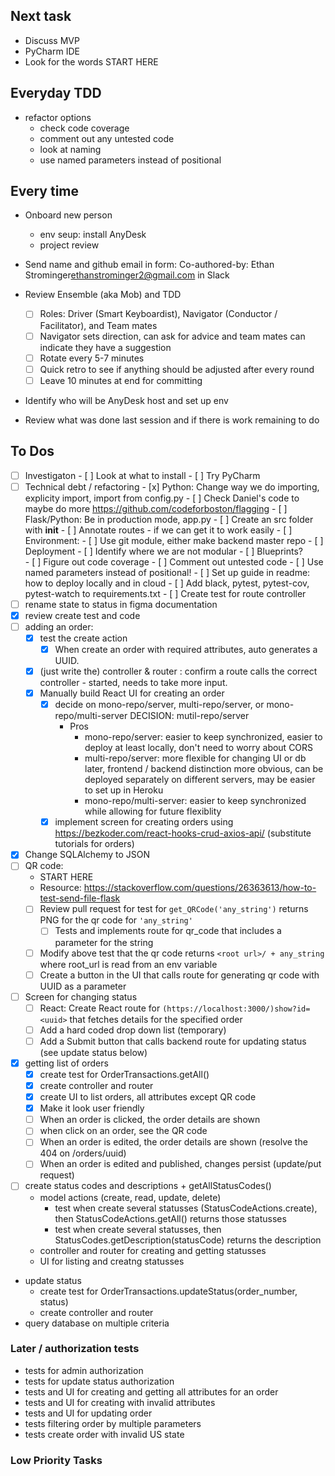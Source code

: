 ## Next task

- Discuss MVP
- PyCharm IDE
- Look for the words START HERE

## Everyday TDD

- refactor options
  - check code coverage
  - comment out any untested code
  - look at naming
  - use named parameters instead of positional

## Every time

- Onboard new person
  - env seup: install AnyDesk
  - project review
- Send name and github email in form: Co-authored-by: Ethan Strominger<ethanstrominger2@gmail.com> in Slack
- Review Ensemble (aka Mob) and TDD
  - [ ] Roles: Driver (Smart Keyboardist), Navigator (Conductor / Facilitator), and Team mates
  - [ ] Navigator sets direction, can ask for advice and team mates can indicate they have a suggestion
  - [ ] Rotate every 5-7 minutes
  - [ ] Quick retro to see if anything should be adjusted after every round
  - [ ] Leave 10 minutes at end for committing
- Identify who will be AnyDesk host and set up env

- Review what was done last session and if there is work remaining to do

## To Dos

- [ ] Investigaton - [ ] Look at what to install - [ ] Try PyCharm
- [ ] Technical debt / refactoring - [x] Python: Change way we do importing, explicity import, import from config.py - [ ] Check Daniel's code to maybe do more https://github.com/codeforboston/flagging - [ ] Flask/Python: Be in production mode, app.py - [ ] Create an src folder with **init** - [ ] Annotate routes - if we can get it to work easily - [ ] Environment: - [ ] Use git module, either make backend master repo - [ ] Deployment - [ ] Identify where we are not modular - [ ] Blueprints?  
       - [ ] Figure out code coverage - [ ] Comment out untested code - [ ] Use named parameters instead of positional! - [ ] Set up guide in readme: how to deploy locally and in cloud - [ ] Add black, pytest, pytest-cov, pytest-watch to requirements.txt - [ ] Create test for route controller
- [ ] rename state to status in figma documentation
- [x] review create test and code
- [ ] adding an order:
  - [x] test the create action
    - [x] When create an order with required attributes, auto generates a UUID.
  - [x] (just write the) controller & router : confirm a route calls the correct controller - started, needs to take more input.
  - [x] Manually build React UI for creating an order
    - [x] decide on mono-repo/server, multi-repo/server, or mono-repo/multi-server
          DECISION: mutil-repo/server
      - Pros
        - mono-repo/server: easier to keep synchronized, easier to deploy at least locally, don't need to worry about CORS
        - multi-repo/server: more flexible for changing UI or db later, frontend / backend distinction more obvious, can be deployed separately on different servers, may be easier to set up in Heroku
        - mono-repo/multi-server: easier to keep synchronized while allowing for future flexiblity
    - [x] implement screen for creating orders using https://bezkoder.com/react-hooks-crud-axios-api/ (substitute tutorials for orders)
- [x] Change SQLAlchemy to JSON
- [ ] QR code:
  - START HERE
  - Resource: https://stackoverflow.com/questions/26363613/how-to-test-send-file-flask
  - [ ] Review pull request for test for `get_QRCode('any_string')` returns PNG for the qr code for `'any_string'`
    - [ ] Tests and implements route for qr_code that includes a parameter for the string
  - [ ] Modify above test that the qr code returns `<root url>/ + any_string` where root_url is read from an env variable
  - [ ] Create a button in the UI that calls route for generating qr code with UUID as a parameter
- [ ] Screen for changing status
  - [ ] React: Create React route for `(https://localhost:3000/)show?id=<uuid>` that fetches details for the specified order
  - [ ] Add a hard coded drop down list (temporary)
  - [ ] Add a Submit button that calls backend route for updating status (see update status below)
- [x] getting list of orders
  - [x] create test for OrderTransactions.getAll()
  - [x] create controller and router
  - [x] create UI to list orders, all attributes except QR code
  - [x] Make it look user friendly
  - [ ] When an order is clicked, the order details are shown
  - [ ] when click on an order, see the QR code
  - [ ] When an order is edited, the order details are shown (resolve the 404 on /orders/uuid)
  - [ ] When an order is edited and published, changes persist (update/put request)
- [ ] create status codes and descriptions + getAllStatusCodes()
  - model actions (create, read, update, delete)
    - test when create several statusses (StatusCodeActions.create), then StatusCodeActions.getAll() returns those statusses
    - test when create several statusses, then StatusCodes.getDescription(statusCode) returns the description
  - controller and router for creating and getting statusses
  - UI for listing and creatng statusses
- update status
  - create test for OrderTransactions.updateStatus(order_number, status)
  - create controller and router
- query database on multiple criteria

### Later / authorization tests

- tests for admin authorization
- tests for update status authorization
- tests and UI for creating and getting all attributes for an order
- tests and UI for creating with invalid attributes
- tests and UI for updating order
- tests filtering order by multiple parameters
- tests create order with invalid US state

### Low Priority Tasks
